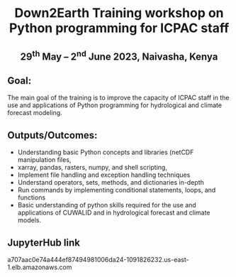 <h1 align="center">Down2Earth Training workshop on Python programming for ICPAC staff</h1>
<h2 align="center">29<sup>th</sup> May – 2<sup>nd</sup> June 2023, Naivasha, Kenya</h2>

## Goal:
The main goal of the training is to improve the capacity of ICPAC staff in the use and
applications of Python programming for hydrological and climate forecast modeling.

## Outputs/Outcomes:
* Understanding basic Python concepts and libraries (netCDF manipulation files,
* xarray, pandas, rasters, numpy, and shell scripting,
* Implement file handling and exception handling techniques
* Understand operators, sets, methods, and dictionaries in-depth
* Run commands by implementing conditional statements, loops, and functions
* Basic understanding of python skills required for the use and applications of CUWALID and in hydrological forecast and climate models.

## JupyterHub link

a707aac0e74a444ef87494981006da24-1091826232.us-east-1.elb.amazonaws.com
